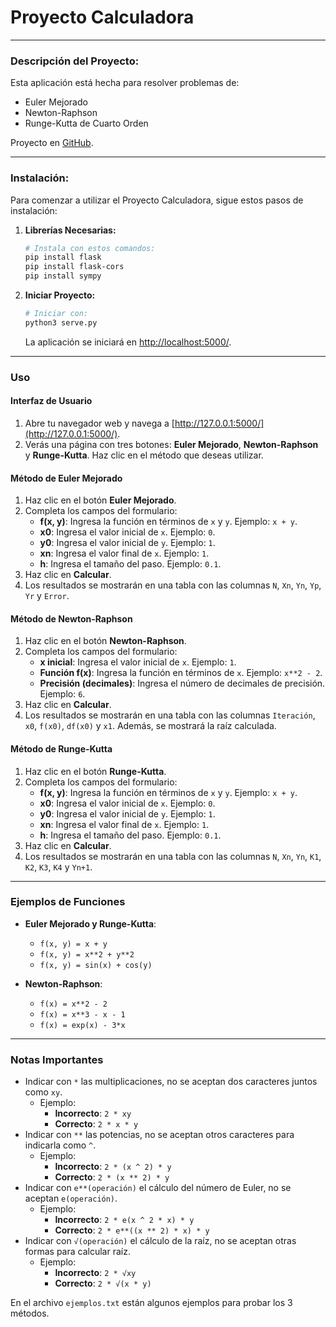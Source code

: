 # **Proyecto Calculadora**

---

### Descripción del Proyecto:

Esta aplicación está hecha para resolver problemas de:

- Euler Mejorado
- Newton-Raphson
- Runge-Kutta de Cuarto Orden

Proyecto en [GitHub](https://github.com/ABEL0120/calculadora-mate2-python).

---

### Instalación:

Para comenzar a utilizar el Proyecto Calculadora, sigue estos pasos de instalación:

1. **Librerías Necesarias:**
   ```bash
   # Instala con estos comandos:
   pip install flask
   pip install flask-cors
   pip install sympy
   ```
2. **Iniciar Proyecto:**
   ```bash
   # Iniciar con:
   python3 serve.py
   ```
   La aplicación se iniciará en [http://localhost:5000/](http://localhost:5000/).

---

### Uso

#### Interfaz de Usuario

1. Abre tu navegador web y navega a [http://127.0.0.1:5000/](http://127.0.0.1:5000/).
2. Verás una página con tres botones: **Euler Mejorado**, **Newton-Raphson** y **Runge-Kutta**. Haz clic en el método que deseas utilizar.

#### Método de Euler Mejorado

1. Haz clic en el botón **Euler Mejorado**.
2. Completa los campos del formulario:
   - **f(x, y)**: Ingresa la función en términos de `x` y `y`. Ejemplo: `x + y`.
   - **x0**: Ingresa el valor inicial de `x`. Ejemplo: `0`.
   - **y0**: Ingresa el valor inicial de `y`. Ejemplo: `1`.
   - **xn**: Ingresa el valor final de `x`. Ejemplo: `1`.
   - **h**: Ingresa el tamaño del paso. Ejemplo: `0.1`.
3. Haz clic en **Calcular**.
4. Los resultados se mostrarán en una tabla con las columnas `N`, `Xn`, `Yn`, `Yp`, `Yr` y `Error`.

#### Método de Newton-Raphson

1. Haz clic en el botón **Newton-Raphson**.
2. Completa los campos del formulario:
   - **x inicial**: Ingresa el valor inicial de `x`. Ejemplo: `1`.
   - **Función f(x)**: Ingresa la función en términos de `x`. Ejemplo: `x**2 - 2`.
   - **Precisión (decimales)**: Ingresa el número de decimales de precisión. Ejemplo: `6`.
3. Haz clic en **Calcular**.
4. Los resultados se mostrarán en una tabla con las columnas `Iteración`, `x0`, `f(x0)`, `df(x0)` y `x1`. Además, se mostrará la raíz calculada.

#### Método de Runge-Kutta

1. Haz clic en el botón **Runge-Kutta**.
2. Completa los campos del formulario:
   - **f(x, y)**: Ingresa la función en términos de `x` y `y`. Ejemplo: `x + y`.
   - **x0**: Ingresa el valor inicial de `x`. Ejemplo: `0`.
   - **y0**: Ingresa el valor inicial de `y`. Ejemplo: `1`.
   - **xn**: Ingresa el valor final de `x`. Ejemplo: `1`.
   - **h**: Ingresa el tamaño del paso. Ejemplo: `0.1`.
3. Haz clic en **Calcular**.
4. Los resultados se mostrarán en una tabla con las columnas `N`, `Xn`, `Yn`, `K1`, `K2`, `K3`, `K4` y `Yn+1`.

---

### Ejemplos de Funciones

- **Euler Mejorado y Runge-Kutta**:

  - `f(x, y) = x + y`
  - `f(x, y) = x**2 + y**2`
  - `f(x, y) = sin(x) + cos(y)`

- **Newton-Raphson**:
  - `f(x) = x**2 - 2`
  - `f(x) = x**3 - x - 1`
  - `f(x) = exp(x) - 3*x`

---

### Notas Importantes

- Indicar con `*` las multiplicaciones, no se aceptan dos caracteres juntos como `xy`.
  - Ejemplo:
    - **Incorrecto**: `2 * xy`
    - **Correcto**: `2 * x * y`
- Indicar con `**` las potencias, no se aceptan otros caracteres para indicarla como `^`.
  - Ejemplo:
    - **Incorrecto**: `2 * (x ^ 2) * y`
    - **Correcto**: `2 * (x ** 2) * y`
- Indicar con `e**(operación)` el cálculo del número de Euler, no se aceptan `e(operación)`.
  - Ejemplo:
    - **Incorrecto**: `2 * e(x ^ 2 * x) * y`
    - **Correcto**: `2 * e**((x ** 2) * x) * y`
- Indicar con `√(operación)` el cálculo de la raíz, no se aceptan otras formas para calcular raíz.
  - Ejemplo:
    - **Incorrecto**: `2 * √xy`
    - **Correcto**: `2 * √(x * y)`

En el archivo `ejemplos.txt` están algunos ejemplos para probar los 3 métodos.
